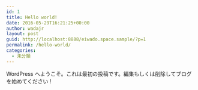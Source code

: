 ```yaml
---
id: 1
title: Hello world!
date: 2016-05-29T16:21:25+00:00
author: wadajr
layout: post
guid: http://localhost:8888/eiwado.space.sample/?p=1
permalink: /hello-world/
categories:
  - 未分類
---
```

WordPress へようこそ。これは最初の投稿です。編集もしくは削除してブログを始めてください !
